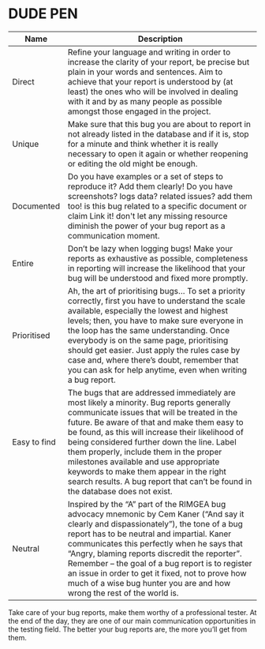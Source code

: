 # DUDE PEN
Name    | Description
--------|------------
Direct  | Refine your language and writing in order to increase the clarity of your report, be precise but plain in your words and sentences. Aim to achieve that your report is understood by (at least) the ones who will be involved in dealing with it and by as many people as possible amongst those engaged in the project. 
Unique  | Make sure that this bug you are about to report in not already listed in the database and if it is, stop for a minute and think whether it is really necessary to open it again or whether reopening or editing the old might be enough. 
Documented  | Do you have examples or a set of steps to reproduce it? Add them clearly! Do you have screenshots? logs data? related issues? add them too! is this bug related to a specific document or claim  Link it! don't let any missing resource diminish the power of your bug report as a communication moment. 
Entire  | Don’t be lazy when logging bugs! Make your reports as exhaustive as possible, completeness in reporting will increase the likelihood that your bug will be understood and fixed more promptly. 
Prioritised     | Ah, the art of prioritising bugs… To set a priority correctly, first you have to understand the scale available, especially the lowest and highest levels; then, you have to make sure everyone in the loop has the same understanding. Once everybody is on the same page, prioritising should get easier. Just apply the rules case by case and, where there’s doubt, remember that you can ask for help anytime, even when writing a bug report. 
Easy to find    | The bugs that are addressed immediately are most likely a minority. Bug reports generally communicate issues that will be treated in the future. Be aware of that and make them easy to be found, as this will increase their likelihood of being considered further down the line. Label them properly, include them in the proper milestones available and use appropriate keywords to make them appear in the right search results. A bug report that can’t be found in the database does not exist. 
Neutral     | Inspired by the “A” part of the RIMGEA bug advocacy mnemonic by Cem Kaner (“And say it clearly and dispassionately”), the tone of a bug report has to be neutral and impartial. Kaner communicates this perfectly when he says that “Angry, blaming reports discredit the reporter”. Remember – the goal of a bug report is to register an issue in order to get it fixed, not to prove how much of a wise bug hunter you are and how wrong the rest of the world is. 

Take care of your bug reports, make them worthy of a professional tester. At the end of the day, they are one of our main communication opportunities in the testing field. The better your bug reports are, the more you’ll get from them. 